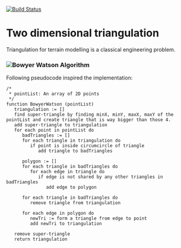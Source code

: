 [![Build Status](https://travis-ci.com/longuyen97/triangulation.svg?token=skDcu5tZxPtyDMyKnKYN&branch=master)](https://travis-ci.com/longuyen97/triangulation)

# Two dimensional triangulation

Triangulation for terrain modelling is a classical engineering problem.

### ![Bowyer Watson Algorithm](https://en.wikipedia.org/wiki/Bowyer%E2%80%93Watson_algorithm)

Following pseudocode inspired the implementation:

```
/*
 * pointList: An array of 2D points
 */
function BowyerWatson (pointList)
   triangulation := []
   find super-triangle by finding minX, minY, maxX, maxY of the pointList and create triangle that is way bigger than those 4.
   add super-triangle to triangulation 
   for each point in pointList do 
      badTriangles := []
      for each triangle in triangulation do 
         if point is inside circumcircle of triangle
            add triangle to badTriangles

      polygon := []
      for each triangle in badTriangles do 
         for each edge in triangle do
            if edge is not shared by any other triangles in badTriangles
               add edge to polygon

      for each triangle in badTriangles do 
         remove triangle from triangulation

      for each edge in polygon do 
         newTri := form a triangle from edge to point
         add newTri to triangulation

   remove super-triangle
   return triangulation
```